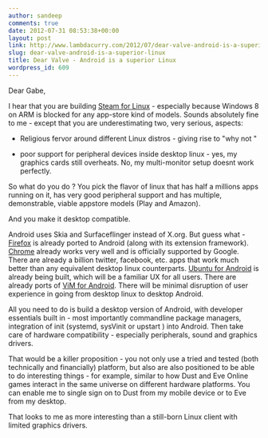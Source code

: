 ```yaml
---
author: sandeep
comments: true
date: 2012-07-31 08:53:38+00:00
layout: post
link: http://www.lambdacurry.com/2012/07/dear-valve-android-is-a-superior-linux/
slug: dear-valve-android-is-a-superior-linux
title: Dear Valve - Android is a superior Linux
wordpress_id: 609
---
```


Dear Gabe,

I hear that you are building [Steam for Linux](http://blogs.valvesoftware.com/linux/steamd-penguins/) - especially because Windows 8 on ARM is blocked for any app-store kind of models. Sounds absolutely fine to me - except that you are underestimating two, very serious, aspects:



	
  * Religious fervor around different Linux distros - giving rise to "why not <insert fav distro name>"

	
  * poor support for peripheral devices inside desktop linux - yes, my graphics cards still overheats. No, my multi-monitor setup doesnt work perfectly.


So what do you do ? You pick the flavor of linux that has half a millions apps running on it, has very good peripheral support and has multiple, demonstrable, viable appstore models (Play and Amazon).

And you make it desktop compatible.

Android uses Skia and Surfaceflinger instead of X.org. But guess what - [Firefox](https://play.google.com/store/apps/details?id=org.mozilla.firefox&feature=search_result#?t=W251bGwsMSwxLDEsIm9yZy5tb3ppbGxhLmZpcmVmb3giXQ..) is already ported to Android (along with its extension framework). [Chrome](https://play.google.com/store/apps/details?id=com.android.chrome&feature=search_result#?t=W251bGwsMSwxLDEsImNvbS5hbmRyb2lkLmNocm9tZSJd) already works very well and is officially supported by Google. There are already a billion twitter, facebook, etc. apps that work much better than any equivalent desktop linux counterparts. [Ubuntu for Android](http://www.ubuntu.com/devices/android) is already being built, which will be a familiar UX for all users. There are already ports of [ViM for Android](https://play.google.com/store/apps/details?id=net.momodalo.app.vimtouch&hl=en). There will be minimal disruption of user experience in going from desktop linux to desktop Android.

All you need to do is build a desktop version of Android, with developer essentials built in - most importantly commandline package managers, integration of init (systemd, sysVinit or upstart ) into Android. Then take care of hardware compatibility - especially peripherals, sound and graphics drivers.

That would be a killer proposition - you not only use a tried and tested (both technically and financially) platform, but also are also positioned to be able to do interesting things - for example, similar to how Dust and Eve Online games interact in the same universe on different hardware platforms. You can enable me to single sign on to Dust from my mobile device or to Eve from my desktop.

That looks to me as more interesting than a still-born Linux client with limited graphics drivers.
